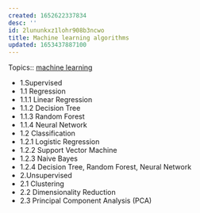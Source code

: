 ```yaml
---
created: 1652622337834
desc: ''
id: 2lununkxz1lohr908b3ncwo
title: Machine learning algorithms
updated: 1653437887100
---
```

   
Topics::  [machine learning](../devlog/machine%20learning.md)   
   
   
  - 1.Supervised   
  - 1.1 Regression   
  - 1.1.1 Linear Regression   
  - 1.1.2 Decision Tree   
  - 1.1.3 Random Forest   
  - 1.1.4 Neural Network   
  - 1.2 Classification   
  - 1.2.1 Logistic Regression   
  - 1.2.2 Support Vector Machine   
  - 1.2.3 Naive Bayes   
  - 1.2.4 Decision Tree, Random Forest, Neural Network   
  - 2.Unsupervised   
  - 2.1 Clustering   
  - 2.2 Dimensionality Reduction   
  - 2.3 Principal Component Analysis (PCA)